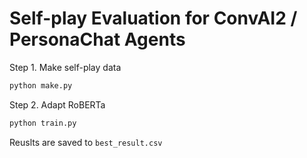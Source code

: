 # Self-play Evaluation for ConvAI2 / PersonaChat Agents

Step 1. Make self-play data
``` python
python make.py 
```

Step 2. Adapt RoBERTa
``` python
python train.py
```

Reuslts are saved to `best_result.csv`